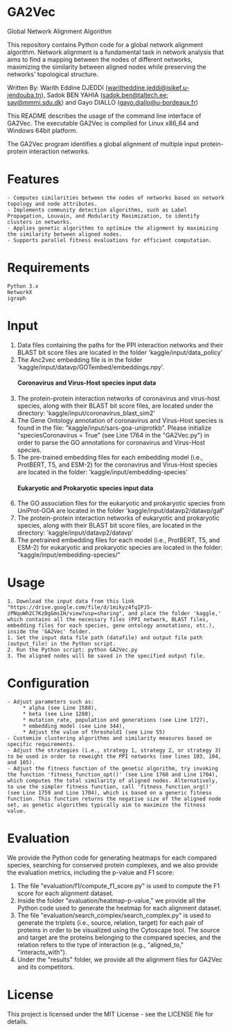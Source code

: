# GA2Vec
Global Network Alignment Algorithm

This repository contains Python code for a global network alignment algorithm.
Network alignment is a fundamental task in network analysis that aims 
to find a mapping between the nodes of different networks, maximizing the similarity between aligned nodes while preserving the networks' topological structure.

Written By: Warith Eddine DJEDDI (waritheddine.jeddi@isikef.u-jendouba.tn),
            Sadok BEN YAHIA (sadok.ben@taltech.ee; say@mmmi.sdu.dk) and
            Gayo DIALLO (gayo.diallo@u-bordeaux.fr)

This README describes the usage of the command line interface of GA2Vec. 
The executable GA2Vec is compiled for Linux x86_64 and Windows 64bit platform.


The GA2Vec program identifies a global alignment of multiple input protein-protein interaction networks.

# Features

    - Computes similarities between the nodes of networks based on network topology and node attributes.
    - Implements community detection algorithms, such as Label Propagation, Louvain, and Modularity Maximization, to identify clusters in networks.
    - Applies genetic algorithms to optimize the alignment by maximizing the similarity between aligned nodes.
    - Supports parallel fitness evaluations for efficient computation.
    
# Requirements

    Python 3.x
    NetworkX
    igraph

# Input
1) Data files containing the paths for the PPI interaction networks and their BLAST bit score files are located in the folder 'kaggle/input/data_policy'
2) The Anc2vec embedding file is in the folder 'kaggle/input/datavp/GOTembed/embeddings.npy'.
    #### Coronavirus and Virus-Host species input data
3) The protein-protein interaction networks of coronavirus and virus-host species, along with their BLAST bit score files, are located under the directory: 'kaggle/input/coronavirus_blast_sim2'
4) The Gene Ontology annotation of coronavirus and Virus-Host species is found in the file: "kaggle/input/sars-goa-uniprotkb". Please initialize "speciesCoronavirus = True" (see Line 1764 in the "GA2Vec.py") in order to parse the GO annotations for coronavirus and Virus-Host species.
5) The pre-trained embedding files for each embedding model (i.e., ProtBERT, T5, and ESM-2) for the coronavirus and Virus-Host species are located in the folder: 'kaggle/input/embedding-species'
    #### Eukaryotic and Prokaryotic species input data
6) The GO association files for the eukaryotic and prokaryotic species from UniProt-GOA are located in the folder 'kaggle/input/datavp2/datavp/gaf'
7) The protein-protein interaction networks of eukaryotic and prokaryotic species, along with their BLAST bit score files, are located in the directory: 'kaggle/input/datavp2/datavp'
8) The pretrained embedding files for each model (i.e., ProtBERT, T5, and ESM-2) for eukaryotic and prokaryotic species are located in the folder: "kaggle/input/embedding-species/"

# Usage
    1. Download the input data from this link "https://drive.google.com/file/d/1mikyz4fqIPJ5-zPNquWh2C7KzDgGmsIH/view?usp=sharing", and place the folder 'kaggle,' which contains all the necessary files (PPI network, BLAST files, embedding files for each species, gene ontology annotations, etc.), inside the 'GA2Vec' folder.
    1. Set the input data file path (datafile) and output file path (output_file) in the Python script.
    2. Run the Python script: python GA2Vec.py
    3. The aligned nodes will be saved in the specified output file.

# Configuration

    - Adjust parameters such as:
         * alpha (see Line 1588), 
         * beta (see Line 1280), 
         * mutation_rate, population and generations (see Line 1727), 
         * embedding model (see Line 344),
         * Adjust the value of threshold1 (see Line 55)
    - Customize clustering algorithms and similarity measures based on specific requirements.
    - Adjust the strategies (i.e., strategy 1, strategy 2, or strategy 3) to be used in order to reweight the PPI networks (see lines 103, 104, and 105).
    - Adjust the fitness function of the genetic algorithm, try invoking the function 'fitness_function_opt()' (see Line 1760 and Line 1704), which computes the total similarity of aligned nodes. Alternatively, to use the simpler fitness function, call 'fitness_function_org()' (see Line 1759 and Line 1704), which is based on a generic fitness function. This function returns the negative size of the aligned node set, as genetic algorithms typically aim to maximize the fitness value.
# Evaluation
We provide the Python code for generating heatmaps for each compared species, searching for conserved protein complexes, and we also provide the evaluation metrics, including the p-value and F1 score:
1) The file "evaluation/f1/compute_f1_score.py" is used to compute the F1 score for each alignment dataset.
2) Inside the folder "evaluation/heatmap-p-value," we provide all the Python code used to generate the heatmap for each alignment dataset.
3) The file "evaluation/search_complex/search_complex.py" is used to generate the triplets (i.e., source, relation, target) for each pair of proteins in order to be visualized using the Cytoscape tool. The source and target are the proteins belonging to the compared species, and the relation refers to the type of interaction (e.g., "aligned_to," "interacts_with").
4) Under the "results" folder, we provide all the alignment files for GA2Vec and its competitors.
# License

This project is licensed under the MIT License - see the LICENSE file for details.


